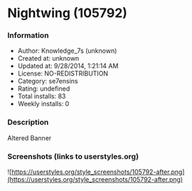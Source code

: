 # Nightwing (105792)

### Information
- Author: Knowledge_7s (unknown)
- Created at: unknown
- Updated at: 9/28/2014, 1:21:14 AM
- License: NO-REDISTRIBUTION
- Category: se7ensins
- Rating: undefined
- Total installs: 83
- Weekly installs: 0


### Description
Altered Banner


### Screenshots (links to userstyles.org)
![https://userstyles.org/style_screenshots/105792-after.png](https://userstyles.org/style_screenshots/105792-after.png)


